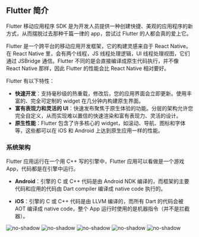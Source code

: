 
## Flutter 简介
Flutter 移动应用程序 SDK 是为开发人员提供一种创建快捷、美观的应用程序的新方式，从而摆脱过去那种千篇一律的 app，尝试过 Flutter 的人都会真的爱上它。

Flutter 是一个跨平台的移动应用开发框架，它的构建灵感来自于 React Native。在 React Native 里，会有两个线程，JS 线程处理逻辑，UI 线程处理视图，它们通过 JSBridge 通信。Flutter 不同的是会直接编译成原生代码执行，并不像 React Native 那样，因此 Flutter 的性能会比 React Native 相对要好。

Flutter 有以下特性：
- **快速开发**：支持毫秒级的热重载，修改后，您的应用界面会立即更新。使用丰富的、完全可定制的 widget 在几分钟内构建原生界面。
- **富有表现力和灵活的 UI**：快速发布聚焦于原生体验的功能。分层的架构允许您完全自定义，从而实现难以置信的快速渲染和富有表现力、灵活的设计。
- **原生性能**：Flutter 包含了许多核心的 widget，如滚动、导航、图标和字体等，这些都可以在 iOS 和 Android 上达到原生应用一样的性能。

### 系统架构
Flutter 应用运行在一个用 C++ 写的引擎中，Flutter 应用可以看做是一个游戏 App，代码都是在引擎中运行。

- **Android**：引擎的 C 或 C++ 代码是由 Android NDK 编译的，而框架的主要代码和应用的代码由 Dart compiler 编译成 native code 执行的。

- **iOS**：引擎的 C 或 C++ 代码是由 LLVM 编译的，而所有 Dart 的代码会被 AOT 编译成 native code，整个 App 运行时使用的是机器指令（并不是拦截器）。

![no-shadow](/../../image/20180701221513.png)
![no-shadow](/../../image/20180701221518.png)
![no-shadow](/../../image/20180701221523.png)
![no-shadow](/../../image/20180701221529.png)
![no-shadow](/../../image/20180701221534.png)
